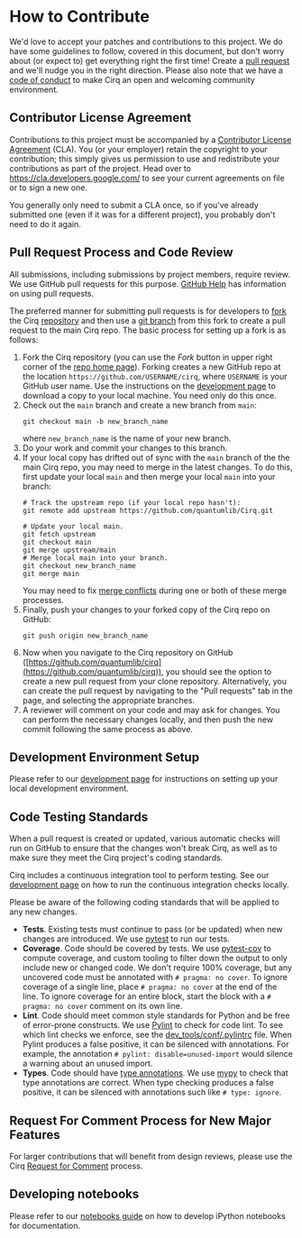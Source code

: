 # How to Contribute

We'd love to accept your patches and contributions to this project.
We do have some guidelines to follow, covered in this document, but don't
worry about (or expect to) get everything right the first time!
Create a [pull request](https://en.wikipedia.org/wiki/Fork_and_pull_model)
and we'll nudge you in the right direction. Please also
note that we have a [code of conduct](CODE_OF_CONDUCT.md) to make Cirq an
open and welcoming community environment.

## Contributor License Agreement

Contributions to this project must be accompanied by a [Contributor License
Agreement](https://cla.developers.google.com/about) (CLA). You
(or your employer) retain the copyright to your contribution;
this simply gives us permission to use and redistribute your contributions as
part of the project. Head over to <https://cla.developers.google.com/> to see
your current agreements on file or to sign a new one.

You generally only need to submit a CLA once, so if you've already submitted one
(even if it was for a different project), you probably don't need to do it
again.

## Pull Request Process and Code Review

All submissions, including submissions by project members, require review. We
use GitHub pull requests for this purpose.
[GitHub Help](https://help.github.com/articles/about-pull-requests/) has
information on using pull requests.

The preferred manner for submitting pull requests is for developers to
[fork](https://docs.github.com/articles/working-with-forks)
the Cirq [repository](https://github.com/quantumlib/Cirq) and then use a [git
branch](https://git-scm.com/book/en/v2/Git-Branching-Branches-in-a-Nutshell)
from this fork to create a pull request to the main Cirq repo. The basic process for setting
up a fork is as follows:

1. Fork the Cirq repository (you can use the _Fork_ button in upper right
corner of the [repo home page](https://github.com/quantumlib/Cirq)).
Forking creates a new GitHub repo at the location
`https://github.com/USERNAME/cirq`, where `USERNAME` is
your GitHub user name. Use the instructions on the
[development page](docs/dev/development.md) to download a copy to
your local machine. You need only do this once.
1. Check out the `main` branch and create a new branch from `main`:
    ```shell
    git checkout main -b new_branch_name
    ```
    where `new_branch_name` is the name of your new branch.
1. Do your work and commit your changes to this branch.
1. If your local copy has drifted out of sync with the `main` branch of the
the main Cirq repo, you may need to merge in the latest changes.  To do this,
first update your local `main` and then merge your local `main`
into your branch:
    ```shell
    # Track the upstream repo (if your local repo hasn't):
    git remote add upstream https://github.com/quantumlib/Cirq.git

    # Update your local main.
    git fetch upstream
    git checkout main
    git merge upstream/main
    # Merge local main into your branch.
    git checkout new_branch_name
    git merge main
    ```
    You may need to fix [merge
    conflicts](https://docs.github.com/articles/about-merge-conflicts)
    during one or both of these merge processes.
1. Finally, push your changes to your forked copy of the Cirq repo on GitHub:
    ```shell
    git push origin new_branch_name
    ```
1. Now when you navigate to the Cirq repository on GitHub
([https://github.com/quantumlib/cirq](https://github.com/quantumlib/cirq)),
you should see the option to create a new pull request from
your clone repository.  Alternatively, you can create the pull request
by navigating to the "Pull requests" tab in the page, and selecting
the appropriate branches.
1. A reviewer will comment on your code and may ask for changes.
You can perform the necessary changes locally, and then push the new commit
following the same process as above.

## Development Environment Setup

Please refer to our [development page](docs/dev/development.md) for
instructions on setting up your local development environment.

## Code Testing Standards

When a pull request is created or updated, various automatic checks will
run on GitHub to ensure that the changes won't break Cirq, as well as to make
sure they meet the Cirq project's coding standards.

Cirq includes a continuous integration tool to perform testing.  See our
[development page](docs/dev/development.md) on how to run the continuous
integration checks locally.

Please be aware of the following coding standards that will be applied to any
new changes.

- **Tests**.
Existing tests must continue to pass (or be updated) when new changes are
introduced. We use [pytest](https://docs.pytest.org/en/latest/) to run our
tests.
- **Coverage**.
Code should be covered by tests.
We use [pytest-cov](https://pytest-cov.readthedocs.io/en/latest/) to compute
coverage, and custom tooling to filter down the output to only include new or
changed code. We don't require 100% coverage, but any uncovered code must
be annotated with `# pragma: no cover`. To ignore coverage of a single line,
place `# pragma: no cover` at the end of the line. To ignore coverage for
an entire block, start the block with a `# pragma: no cover` comment on its
own line.
- **Lint**.
Code should meet common style standards for Python and be free of error-prone
constructs. We use [Pylint](https://www.pylint.org/) to check for code lint.
To see which lint checks we enforce, see the
[dev_tools/conf/.pylintrc](dev_tools/conf/.pylintrc) file. When Pylint produces
a false positive, it can be silenced with annotations. For example, the
annotation `# pylint: disable=unused-import` would silence a warning about
an unused import.
- **Types**.
Code should have [type annotations](https://www.python.org/dev/peps/pep-0484/).
We use [mypy](http://mypy-lang.org/) to check that type annotations are correct.
When type checking produces a false positive, it can be silenced with
annotations such like `# type: ignore`.

## Request For Comment Process for New Major Features

For larger contributions that will benefit from design reviews, please use the Cirq
[Request for Comment](docs/dev/rfc_process.md) process.

## Developing notebooks

Please refer to our [notebooks guide](docs/dev/notebooks.md) on how to develop
iPython notebooks for documentation.
